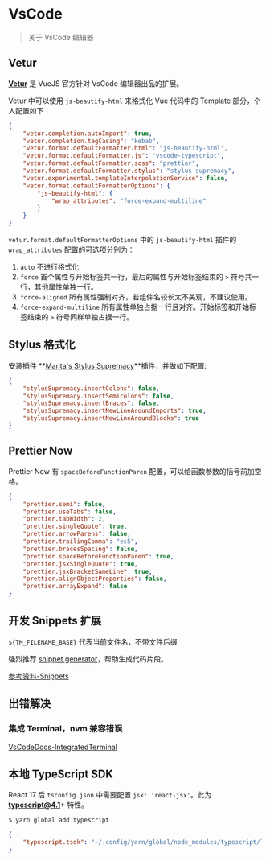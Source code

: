 # VsCode

> 关于 VsCode 编辑器

## Vetur

**[Vetur](https://github.com/vuejs/vetur)** 是 VueJS 官方针对 VsCode 编辑器出品的扩展。

Vetur 中可以使用 `js-beautify-html` 来格式化 Vue 代码中的 Template 部分，个人配置如下：

```json
{
    "vetur.completion.autoImport": true,
    "vetur.completion.tagCasing": "kebab",
    "vetur.format.defaultFormatter.html": "js-beautify-html",
    "vetur.format.defaultFormatter.js": "vscode-typescript",
    "vetur.format.defaultFormatter.scss": "prettier",
    "vetur.format.defaultFormatter.stylus": "stylus-supremacy",
    "vetur.experimental.templateInterpolationService": false,
    "vetur.format.defaultFormatterOptions": {
        "js-beautify-html": {
            "wrap_attributes": "force-expand-multiline"
        }
    }
}
```

`vetur.format.defaultFormatterOptions` 中的 `js-beautify-html` 插件的 `wrap_attributes` 配置的可选项分别为：

1. `auto` 不进行格式化
2. `force` 首个属性与开始标签共一行，最后的属性与开始标签结束的 `>` 符号共一行，其他属性单独一行。
3. `force-aligned` 所有属性强制对齐，若组件名较长太不美观，不建议使用。
4. `force-expand-multiline` 所有属性单独占据一行且对齐。开始标签和开始标签结束的 `>` 符号同样单独占据一行。

## Stylus 格式化

安装插件 **[Manta's Stylus Supremacy](https://github.com/ThisIsManta/vscode-stylus-supremacy)**插件，并做如下配置:

```json
{
    "stylusSupremacy.insertColons": false,
    "stylusSupremacy.insertSemicolons": false,
    "stylusSupremacy.insertBraces": false,
    "stylusSupremacy.insertNewLineAroundImports": true,
    "stylusSupremacy.insertNewLineAroundBlocks": true
}
```

## Prettier Now

Prettier Now 有 `spaceBeforeFunctionParen` 配置，可以给函数参数的括号前加空格。

```json
{
    "prettier.semi": false,
    "prettier.useTabs": false,
    "prettier.tabWidth": 2,
    "prettier.singleQuote": true,
    "prettier.arrowParens": false,
    "prettier.trailingComma": "es5",
    "prettier.bracesSpacing": false,
    "prettier.spaceBeforeFunctionParen": true,
    "prettier.jsxSingleQuote": true,
    "prettier.jsxBracketSameLine": true,
    "prettier.alignObjectProperties": false,
    "prettier.arrayExpand": false
}
```

## 开发 Snippets 扩展

`${TM_FILENAME_BASE}` 代表当前文件名，不带文件后缀

强烈推荐 [snippet generator](https://snippet-generator.app/)，帮助生成代码片段。

[参考资料-Snippets](https://code.visualstudio.com/docs/editor/userdefinedsnippets)

## 出错解决

### 集成 Terminal，nvm 兼容错误

[VsCodeDocs-IntegratedTerminal](https://github.com/Microsoft/vscode-docs/blob/master/docs/editor/integrated-terminal.md#why-is-nvm-complaining-about-a-prefix-option-when-the-integrated-terminal-is-launched)

## 本地 TypeScript SDK

React 17 后 `tsconfig.json` 中需要配置 `jsx: 'react-jsx'`。此为 **typescript@4.1+** 特性。

```sh
$ yarn global add typescript
```

```json
{
    "typescript.tsdk": "~/.config/yarn/global/node_modules/typescript/lib"
}
```
